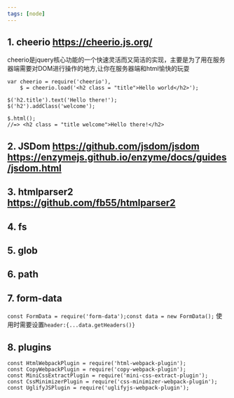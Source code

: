 ```yaml
---
tags: [node]
---
```


## 1. cheerio <https://cheerio.js.org/>
cheerio是jquery核心功能的一个快速灵活而又简洁的实现，主要是为了用在服务器端需要对DOM进行操作的地方,让你在服务器端和html愉快的玩耍
```
var cheerio = require('cheerio'),
    $ = cheerio.load('<h2 class = "title">Hello world</h2>');

$('h2.title').text('Hello there!');
$('h2').addClass('welcome');

$.html();
//=> <h2 class = "title welcome">Hello there!</h2>

```

## 2. JSDom <https://github.com/jsdom/jsdom> <https://enzymejs.github.io/enzyme/docs/guides/jsdom.html>

## 3. htmlparser2 <https://github.com/fb55/htmlparser2>

## 4. fs

## 5. glob

## 6. path

## 7. form-data
`const FormData = require('form-data');const data = new FormData();` 
使用时需要设置`header:{...data.getHeaders()}`

## 8. plugins
```
const HtmlWebpackPlugin = require('html-webpack-plugin');
const CopyWebpackPlugin = require('copy-webpack-plugin');
const MiniCssExtractPlugin = require('mini-css-extract-plugin');
const CssMinimizerPlugin = require('css-minimizer-webpack-plugin');
const UglifyJSPlugin = require('uglifyjs-webpack-plugin');
```